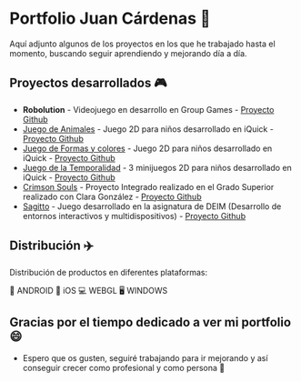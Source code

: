 
# Portfolio Juan Cárdenas 📓

Aquí adjunto algunos de los proyectos en los que he trabajado hasta el momento, buscando seguir aprendiendo y mejorando día a día.

## Proyectos desarrollados 🎮
* **Robolution** - Videojuego en desarrollo en Group Games - [Proyecto Github](https://github.com/juacarchi/RobolutionTest.git)
* [Juego de Animales](https://app.iquick.es/iquick+/animalscube/) - Juego 2D para niños desarrollado en iQuick - [Proyecto Github](https://github.com/juacarchi/animalsCube.git)
* [Juego de Formas y colores](https://app.iquick.es/iquick+/colorshapes/) - Juego 2D para niños desarrollado en iQuick - [Proyecto Github](https://github.com/juacarchi/colorShapes.git)
* [Juego de la Temporalidad](https://app.iquick.es/iquick+/temporalitygames/) - 3 minijuegos 2D para niños desarrollado en iQuick - [Proyecto Github](https://github.com/juacarchi/temporalityGame.git)
* [Crimson Souls](https://www.linkedin.com/posts/jcardenasdeveloper_developer-crecimiento-unity-activity-6810954971614326784-32qr) - Proyecto Integrado realizado en el Grado Superior realizado con Clara González - [Proyecto Github](https://github.com/juacarchi/CrimsonSouls.git)
* [Sagitto](https://www.linkedin.com/posts/jcardenasdeveloper_crecimientoprofesional-crecimientopersonal-activity-6810664159898808320-r2qO) - Juego desarrollado en la asignatura de DEIM (Desarrollo de entornos interactivos y multidispositivos) - [Proyecto Github](https://github.com/juacarchi/Sagitto_Prototype.git)

## Distribución ✈️

Distribución de productos en diferentes plataformas:

📱 ANDROID
📱 iOS
💻 WEBGL
🖥️ WINDOWS

## Gracias por el tiempo dedicado a ver mi portfolio 😄

* Espero que os gusten, seguiré trabajando para ir mejorando y así conseguir crecer como profesional y como persona 🚀
